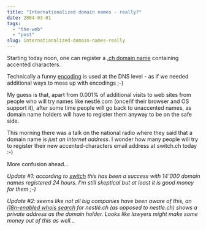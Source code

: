 ```yaml
---
title: "Internationalized domain names - really?"
date: 2004-03-01
tags: 
  - "the-web"
  - "post"
slug: internationalized-domain-names-really
---
```


Starting today noon, one can register a [.ch domain name](http://www.switch.ch) containing accented characters.

Technically a funny [encoding](http://www.switch.ch/id/idn/tech.html) is used at the DNS level - as if we needed additional ways to mess up with encodings ;-)

My guess is that, apart from 0.001% of additional visits to web sites from people who will try names like nestlé.com (once/if their browser and OS support it), after some time people will go back to unaccented names, as domain name holders will have to register them anyway to be on the safe side.

This morning there was a talk on the national radio where they said that a domain name is _just an internet address_. I wonder how many people will try to register their new accented-characters email address at switch.ch today :-)

More confusion ahead...

_Update #1: according to [switch](http://www.switch.ch/about/news.html?id=72) this has been a success with 14'000 domain names registered 24 hours. I'm still skeptical but at least it is good money for them ;-)_

_Update #2: seems like not all big companies have been aware of this, an [i18n-enabled whois search](http://www.switch.ch/search/whois_form.html) for nestlé.ch (as opposed to nestle.ch) shows a private address as the domain holder. Looks like lawyers might make some money out of this as well..._
